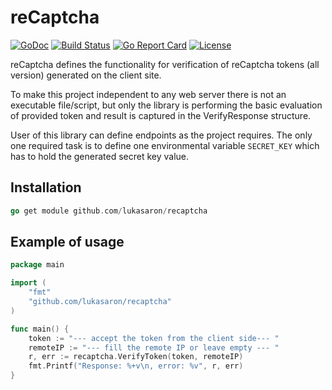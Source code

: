 # reCaptcha

[![GoDoc](https://godoc.org/github.com/lukasaron/recaptcha?status.svg)](https://godoc.org/github.com/lukasaron/recaptcha)
[![Build Status](https://travis-ci.com/lukasaron/recaptcha.svg?branch=master)](https://travis-ci.com/lukasaron/recaptcha)
[![Go Report Card](https://goreportcard.com/badge/github.com/lukasaron/recaptcha)](https://goreportcard.com/report/github.com/lukasaron/recaptcha)
[![License](https://img.shields.io/badge/License-BSD%203--Clause-blue.svg)](https://opensource.org/licenses/BSD-3-Clause)

reCaptcha defines the functionality for verification of reCaptcha tokens (all version) generated on the client site.

To make this project independent to any web server there is not an executable file/script, but only the library is
performing the basic evaluation of provided token and result is captured in the VerifyResponse structure.

User of this library can define endpoints as the project requires. The only one required task is to define one
environmental variable `SECRET_KEY` which has to hold the generated secret key value.

## Installation
```go
go get module github.com/lukasaron/recaptcha
```

## Example of usage
```go
package main

import (
	"fmt"
	"github.com/lukasaron/recaptcha"
)

func main() {
    token := "--- accept the token from the client side--- "
    remoteIP := "--- fill the remote IP or leave empty --- "
	r, err := recaptcha.VerifyToken(token, remoteIP)
	fmt.Printf("Response: %+v\n, error: %v", r, err)
}
```
